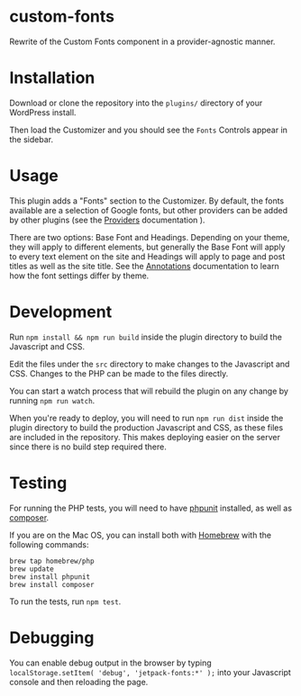 custom-fonts
============

Rewrite of the Custom Fonts component in a provider-agnostic manner.

# Installation

Download or clone the repository into the `plugins/` directory of your WordPress install.

Then load the Customizer and you should see the `Fonts` Controls appear in the sidebar.

# Usage

This plugin adds a "Fonts" section to the Customizer. By default, the fonts
available are a selection of Google fonts, but other providers can be added by
other plugins (see the [Providers](./Providers.md) documentation ).

There are two options: Base Font and Headings. Depending on your theme, they
will apply to different elements, but generally the Base Font will apply to
every text element on the site and Headings will apply to page and post titles
as well as the site title. See the [Annotations](./annotations.md) documentation
to learn how the font settings differ by theme.

# Development

Run `npm install && npm run build` inside the plugin directory to build the Javascript and CSS.

Edit the files under the `src` directory to make changes to the Javascript and CSS. Changes to the PHP can be made to the files directly.

You can start a watch process that will rebuild the plugin on any change by running `npm run watch`.

When you're ready to deploy, you will need to run `npm run dist` inside the plugin directory to build the production Javascript and CSS, as these files are included in the repository. This makes deploying easier on the server since there is no build step required there.

# Testing

For running the PHP tests, you will need to have [phpunit](https://phpunit.de/) installed, as well as
[composer](https://getcomposer.org/).

If you are on the Mac OS, you can install both with [Homebrew](http://brew.sh/)
with the following commands:

```
brew tap homebrew/php
brew update
brew install phpunit
brew install composer
```

To run the tests, run `npm test`.

# Debugging

You can enable debug output in the browser by typing
`localStorage.setItem( 'debug', 'jetpack-fonts:*' );` into your Javascript console
and then reloading the page.
